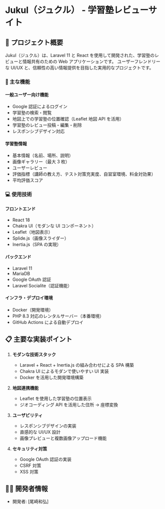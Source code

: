 # Jukul（ジュクル） - 学習塾レビューサイト

## 📝 プロジェクト概要

Jukul（ジュクル）は、Laravel 11 と React を使用して開発された、学習塾のレビューと情報共有のための Web アプリケーションです。
ユーザーフレンドリーな UI/UX と、信頼性の高い情報提供を目指した実用的なプロジェクトです。

### 🌟 主な機能

#### 一般ユーザー向け機能

- Google 認証によるログイン
- 学習塾の検索・閲覧
- 地図上での学習塾の位置確認（Leaflet 地図 API を活用）
- 学習塾のレビュー投稿・編集・削除
- レスポンシブデザイン対応

#### 学習塾情報

- 基本情報（名前、場所、説明）
- 画像ギャラリー（最大 3 枚）
- ユーザーレビュー
- 評価指標（講師の教え方、テスト対策充実度、自習室環境、料金対効果）
- 平均評価スコア

### 💻 使用技術

#### フロントエンド

- React 18
- Chakra UI（モダンな UI コンポーネント）
- Leaflet（地図表示）
- Splide.js（画像スライダー）
- Inertia.js（SPA の実現）

#### バックエンド

- Laravel 11
- MariaDB
- Google OAuth 認証
- Laravel Socialite（認証機能）

#### インフラ・デプロイ環境

- Docker（開発環境）
- PHP 8.3 対応のレンタルサーバー（本番環境）
- GitHub Actions による自動デプロイ

## 📋 主要な実装ポイント

1. **モダンな技術スタック**

   - Laravel + React + Inertia.js の組み合わせによる SPA 構築
   - Chakra UI によるモダンで使いやすい UI 実装
   - Docker を活用した開発環境構築

2. **地図連携機能**

   - Leaflet を使用した学習塾の位置表示
   - ジオコーディング API を活用した住所 → 座標変換

3. **ユーザビリティ**

   - レスポンシブデザインの実装
   - 直感的な UI/UX 設計
   - 画像プレビューと複数画像アップロード機能

4. **セキュリティ対策**
   - Google OAuth 認証の実装
   - CSRF 対策
   - XSS 対策

## 👨‍💻 開発者情報
- 開発者: [尾崎和弘]
